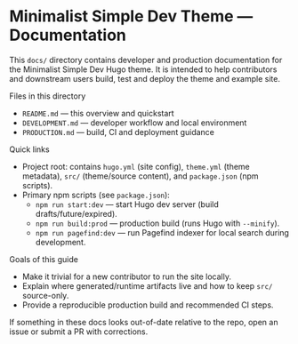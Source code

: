 # Minimalist Simple Dev Theme — Documentation

This `docs/` directory contains developer and production documentation for the Minimalist Simple Dev Hugo theme. It is intended to help contributors and downstream users build, test and deploy the theme and example site.

Files in this directory

- `README.md` — this overview and quickstart
- `DEVELOPMENT.md` — developer workflow and local environment
- `PRODUCTION.md` — build, CI and deployment guidance

Quick links

- Project root: contains `hugo.yml` (site config), `theme.yml` (theme metadata), `src/` (theme/source content), and `package.json` (npm scripts).
- Primary npm scripts (see `package.json`):
  - `npm run start:dev` — start Hugo dev server (build drafts/future/expired).
  - `npm run build:prod` — production build (runs Hugo with `--minify`).
  - `npm run pagefind:dev` — run Pagefind indexer for local search during development.

Goals of this guide

- Make it trivial for a new contributor to run the site locally.
- Explain where generated/runtime artifacts live and how to keep `src/` source-only.
- Provide a reproducible production build and recommended CI steps.

If something in these docs looks out-of-date relative to the repo, open an issue or submit a PR with corrections.
